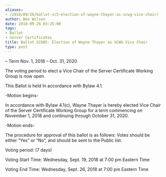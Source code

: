 ```yaml
---
aliases:
- /2018/09/26/ballot-sc5-election-of-wayne-thayer-as-scwg-vice-chair/
author: Ben Wilson
date: 2018-09-26 03:25:00
tags:
- Ballot
- Server Certificates
title: Ballot SC005: Election of Wayne Thayer as SCWG Vice Chair
type: post
---
```


– Term Nov. 1, 2018 – Oct. 31, 2020

The voting period to elect a Vice Chair of the Server Certificate Working Group is now open.

This Ballot is held In accordance with Bylaw 4.1.

-Motion begins-

In accordance with Bylaw 4.1(c), Wayne Thayer is hereby elected Vice Chair of the Server Certificate Working Group for a term commencing on November 1, 2018 and continuing through October 31, 2020.

-Motion ends-

The procedure for approval of this ballot is as follows: Votes should be either “Yes” or “No”, and should be sent to the Public list.

Voting period: (7 days)

Voting Start Time: Wednesday, Sept. 19, 2018 at 7:00 pm Eastern Time

Voting End Time: Wednesday, Sept. 26, 2018 at 7:00 pm Eastern Time